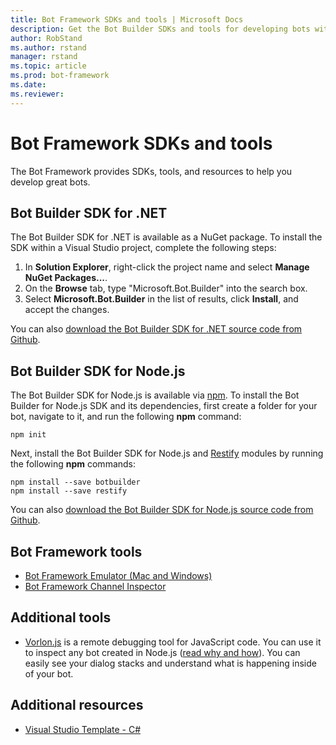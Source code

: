 ```yaml
---
title: Bot Framework SDKs and tools | Microsoft Docs
description: Get the Bot Builder SDKs and tools for developing bots with the Bot Framework.
author: RobStand
ms.author: rstand
manager: rstand
ms.topic: article
ms.prod: bot-framework
ms.date: 
ms.reviewer:
---
```


# Bot Framework SDKs and tools

The Bot Framework provides SDKs, tools, and resources to help you develop great bots.

## Bot Builder SDK for .NET

The Bot Builder SDK for .NET is available as a NuGet package. 
To install the SDK within a Visual Studio project, complete the following steps:

1. In **Solution Explorer**, right-click the project name and select **Manage NuGet Packages...**.
2. On the **Browse** tab, type "Microsoft.Bot.Builder" into the search box.
3. Select **Microsoft.Bot.Builder** in the list of results, click **Install**, and accept the changes.

You can also [download the Bot Builder SDK for .NET source code from Github](https://github.com/Microsoft/BotBuilder/tree/master/CSharp).

## Bot Builder SDK for Node.js

The Bot Builder SDK for Node.js is available via <a href="https://www.npmjs.com/" target="_blank">npm</a>. 
To install the Bot Builder for Node.js SDK and its dependencies, first create a folder for your bot, navigate to it, and run the following **npm** command:

```
npm init
```

Next, install the Bot Builder SDK for Node.js and <a href="http://restify.com/" target="_blank">Restify</a> modules by running the following **npm** commands:

```
npm install --save botbuilder
npm install --save restify
```

You can also [download the Bot Builder SDK for Node.js source code from Github](https://github.com/Microsoft/BotBuilder/tree/master/Node).

## Bot Framework tools

- [Bot Framework Emulator (Mac and Windows)](https://emulator.botframework.com/)
- <a href="https://docs.botframework.com/en-us/channel-inspector/channels/Skype/#navtitle" target="_blank">Bot Framework Channel Inspector</a>

## Additional tools

- [Vorlon.js](http://vorlonjs.io) is a remote debugging tool for JavaScript code. You can use it to inspect any bot created in Node.js ([read why and how](http://aka.ms/botinspector)). You can easily see your dialog stacks and understand what is happening inside of your bot.

## Additional resources 

- [Visual Studio Template - C#](http://aka.ms/bf-bc-vstemplate)
